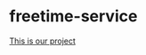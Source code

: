 # freetime-service
[This is our project](https://github.com/calvin-cs262-fall2020-teamD/freetime-project) 
